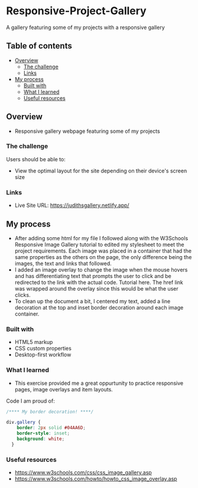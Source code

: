 # Responsive-Project-Gallery
A gallery featuring some of my projects with a responsive gallery 

## Table of contents

- [Overview](#overview)
  - [The challenge](#the-challenge)
  - [Links](#links)
- [My process](#my-process)
  - [Built with](#built-with)
  - [What I learned](#what-i-learned)
  - [Useful resources](#useful-resources)



## Overview
-	Responsive gallery webpage featuring some of my projects

### The challenge

Users should be able to:

- View the optimal layout for the site depending on their device's screen size


### Links

- Live Site URL: https://judithsgallery.netlify.app/

## My process
-	After adding some html for my file I followed along with the W3Schools Responsive Image Gallery tutorial to edited my stylesheet to meet the project requirements. Each image was placed in a container that had the same properties as the others on the page, the only difference being the images, the text and links that followed.
-	I added an image overlay to change the image when the mouse hovers and has differentiating text that prompts the user to click and be redirected to the link with the actual code. Tutorial here. The href link was wrapped around the overlay since this would be what the user clicks.
-	To clean up the document a bit, I centered my text, added a line decoration at the top and inset border decoration around each image container. 


### Built with

- HTML5 markup
- CSS custom properties
- Desktop-first workflow


### What I learned

-	This exercise provided me a great oppurtunity to practice responsive pages, image overlays and item layouts.  

Code I am proud of:
```css
/**** My border decoration! ****/

div.gallery {
    border: 2px solid #04AA6D;
    border-style: inset;
    background: white;
  }
```
  

### Useful resources
- https://www.w3schools.com/css/css_image_gallery.asp
- https://www.w3schools.com/howto/howto_css_image_overlay.asp


